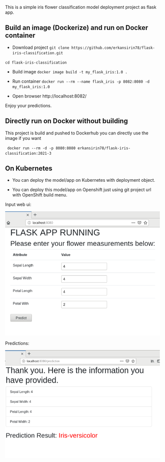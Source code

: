 This is a simple iris flower classification model deployment project as flask app.

## Build an image (Dockerize) and run on Docker container
- Download project
` git clone https://github.com/erkansirin78/flask-iris-classification.git ` 

` cd flask-iris-classification `

- Build image 
` docker image build -t my_flask_iris:1.0 . ` 

- Run container 
` docker run --rm --name flask_iris -p 8082:8080 -d my_flask_iris:1.0 ` 

- Open browser http://localhost:8082/

Enjoy your predictions.

## Directly run on Docker without building
This project is build and pushed to Dockerhub you can directly use the image if you want

`  docker run --rm -d -p 8080:8080 erkansirin78/flask-iris-classification:2021-3 `


## On Kubernetes
- You can deploy the model/app on Kubernetes with deployment object.

- You can deploy this model/app on Openshift just using git project url with OpenShift build menu.

Input web ui:

![Input web ui](images/input_form.png "Input web ui")

Predictions:

![Predictions](images/prediction_result.png "Predictions")
